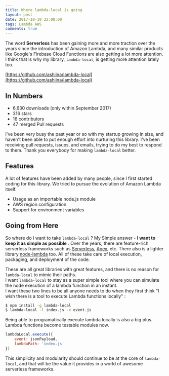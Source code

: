 ```yaml
---
title: Where lambda-local is going
layout: post
date: 2017-10-10 22:00:00
tags: Lambda AWS
comments: true
---
```


The word **Serverless** has been gaining more and more traction over the years since the introduction of Amazon Lambda, and many similar products like Google's Firebase Cloud Functions are also getting a lot more attention.  
I think that is why my library, `lambda-local`, is getting more
attention lately too.  

[https://github.com/ashiina/lambda-local](https://github.com/ashiina/lambda-local)  

## In Numbers

 * 6,630 downloads (only within September 2017)
 * 316 stars
 * 16 contributors
 * 47 merged Pull requests

I've been very busy the past year or so with my startup growing in size, and haven't been able to put enough effort into nurturing this library. I've been receiving pull requests, issues, and emails, trying to do my best to respond to them. Thank you everybody for making `lambda-local` better.  

## Features

A lot of features have been added by many people, since I first started coding for this library. We tried to pursue the evolution of Amazon Lambda itself.

 * Usage as an importable node.js module
 * AWS region configuration
 * Support for environment variables


## Going from Here

So where do I want to take `lambda-local` ? My Simple answer - **I want to keep it as simple as possible** .
Over the years, there are feature-rich serverless frameworks such as [Serverless](https://serverless.com/), [Apex](http://apex.run/), etc.
There also is a lighter library  [node-lambda](https://github.com/motdotla/node-lambda) too.
All of these take care of local execution, packaging, and deployment of the code.

These are all great libraries with great features, and there is no reason for `lambda-local` to mimic their paths.  
I want `lambda-local` to stay as a super simple tool where you can simulate the node execution of a lambda function in an instant.  
I want these two lines to be all anyone needs to do when they first think "I wish there is a tool to execute Lambda functions locally" :

```bash
$ npm install -g lambda-local
$ lambda-local -l index.js -e event.js
```

Being able to programatically execute lambda locally is also a big plus. Lambda functions become testable modules now.

```javascript
lambdaLocal.execute({
    event: jsonPayload,
    lambdaPath: 'index.js'
})
```

This simplicity and modularity should continue to be at the core of `lambda-local`, and that will be the value it provides in a world of awesome serverless frameworks.
